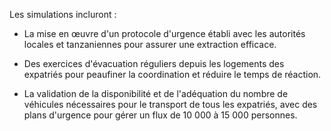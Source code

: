 
Les simulations incluront :
* La mise en œuvre d'un protocole d'urgence établi avec les autorités locales et tanzaniennes pour assurer une extraction efficace.

* Des exercices d'évacuation réguliers depuis les logements des expatriés pour peaufiner la coordination et réduire le temps de réaction.

* La validation de la disponibilité et de l'adéquation du nombre de véhicules nécessaires pour le transport de tous les expatriés, avec des plans d'urgence pour gérer un flux de 10 000 à 15 000 personnes.
